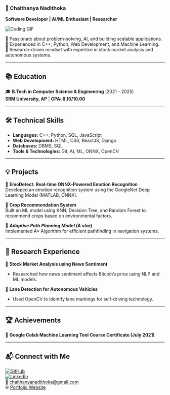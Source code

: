 ### 🚀 Chaithanya Nadithoka  
**Software Developer | AI/ML Enthusiast | Researcher**  

![Coding GIF](https://media.giphy.com/media/v1.Y2lkPTc5MGI3NjExbjA1d213OXJ3aGYzMHlweDVwc3o4ZDRsM3oxb25sMDhzYTFlbnRkYyZlcD12MV9naWZzX3NlYXJjaCZjdD1n/bGgsc5mWoryfgKBx1u/giphy.gif)

🔹 Passionate about problem-solving, AI, and building scalable applications.  
🔹 Experienced in C++, Python, Web Development, and Machine Learning.  
🔹 Research-driven mindset with expertise in stock market analysis and autonomous systems.  

---

## 📚 Education  
🎓 **B.Tech in Computer Science & Engineering** (2021 - 2025)  
**SRM University, AP** | **GPA: 8.10/10.00**  

---

## 🛠️ Technical Skills  
- **Languages:** C++, Python, SQL, JavaScript  
- **Web Development:** HTML, CSS, ReactJS, Django  
- **Databases:** DBMS, SQL  
- **Tools & Technologies:** Git, AI, ML, ONNX, OpenCV  

---

## 💡 Projects  
🔹 **EmoDetect: Real-time ONNX-Powered Emotion Recognition**  
Developed an emotion recognition system using the GoogleNet Deep Learning Model (MATLAB, ONNX).  

🔹 **Crop Recommendation System**  
Built an ML model using KNN, Decision Tree, and Random Forest to recommend crops based on environmental factors.  

🔹 ***Adaptive Path Planning Model (A star*)**  
Implemented A* Algorithm for efficient pathfinding in navigation systems.  

---

## 🔬 Research Experience  
📌 **Stock Market Analysis using News Sentiment**  
- Researched how news sentiment affects Bitcoin’s price using NLP and ML models.  

📌 **Lane Detection for Autonomous Vehicles**  
- Used OpenCV to identify lane markings for self-driving technology.  

---

## 🏆 Achievements  
🏅 **Google Colab Machine Learning Tool Course Certificate (July 2021)**  

---

## 📬 Connect with Me  
[![GitHub](https://img.shields.io/badge/GitHub-000?style=for-the-badge&logo=github)](https://github.com/Chaithu7)  
[![LinkedIn](https://img.shields.io/badge/LinkedIn-0A66C2?style=for-the-badge&logo=linkedin)](https://linkedin.com/in/chaithanya-nadithoka-49bba9206/)  
📧 [chaithanyanadithoka@gmail.com](mailto:chaithanyanadithoka@gmail.com)  
🌐 [Portfolio Website](https://chaithanyanadithoka.github.io/)  
